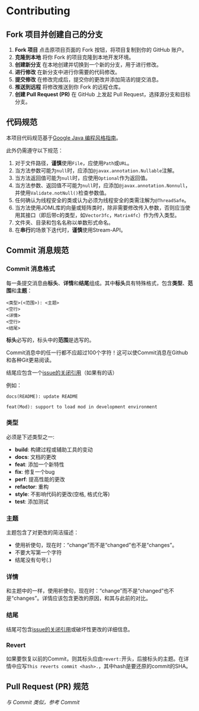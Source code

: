 # Contributing

## Fork 项目并创建自己的分支

1. **Fork 项目**
点击原项目页面的 Fork 按钮，将项目复制到你的 GitHub 账户。
2. **克隆到本地**
将你 Fork 的项目克隆到本地开发环境。
3. **创建新分支**
在本地创建并切换到一个新的分支，用于进行修改。
4. **进行修改**
在新分支中进行你需要的代码修改。
5. **提交修改**
在修改完成后，提交你的更改并添加简洁的提交消息。
6. **推送到远程**
将修改推送到你 Fork 的远程仓库。
7. **创建 Pull Request (PR)**
在 GitHub 上发起 Pull Request，选择源分支和目标分支。


## 代码规范
本项目代码规范基于[Google Java 编程风格指南](http://hawstein.com/2014/01/20/google-java-style/)。

此外仍需遵守以下规范：
1. 对于文件路径，**谨慎**使用`File`，应使用`Path`或`URL`。
2. 当方法参数可能为`null`时，应添加`@javax.annotation.Nullable`注解。
3. 当方法返回值可能为`null`时，应使用`Optional`作为返回值。
4. 当方法参数、返回值不可能为`null`时，应添加`@javax.annotation.Nonnull`，并使用`Validate.notNull()`检查参数值。
5. 任何确认为线程安全的类或认为必须为线程安全的类需注解为`@ThreadSafe`。
6. 当方法使用JOML库的向量或矩阵类时，除非需要修改传入参数，否则应当使用其接口（即后带c的类型，如`Vector3fc`，`Matrix4fc`）作为传入类型。
7. 文件夹、目录和包名名称以单数形式命名。
8. 在**串行**的场景下迭代时，**谨慎**使用Stream-API。

## Commit 消息规范

### Commit 消息格式
每一条提交消息由**标头**、**详情**和**结尾**组成。其中**标头**具有特殊格式，包含**类型**、**范围**和**主题**：
```
<类型>(<范围>): <主题>
<空行>
<详情>
<空行>
<结尾>
```
**标头**必写的，标头中的**范围**是选写的。

Commit消息中的任一行都不应超过100个字符！这可以使Commit消息在Github和各种Git更易阅读。

结尾应包含一个[issue的关闭引用](https://help.github.com/en/articles/closing-issues-using-keywords)（如果有的话）

例如：
```
docs(README): update README
```
```
feat(Mod): support to load mod in development environment
```

### 类型
必须是下述类型之一:
- **build**: 构建过程或辅助工具的变动
- **docs**: 文档的更改
- **feat**: 添加一个新特性
- **fix**: 修复一个bug
- **perf**: 提高性能的更改
- **refactor**: 重构
- **style**: 不影响代码的更改(空格, 格式化等)
- **test**: 添加测试

### 主题
主题包含了对更改的简洁描述：
- 使用祈使句，现在时：“change”而不是“changed”也不是“changes”。
- 不要大写第一个字符
- 结尾没有句号(.)

### 详情
和主题中的一样，使用祈使句，现在时：“change”而不是“changed”也不是“changes”。详情应该包含更改的原因，和其与此前的对比。

### 结尾
结尾可包含[issue的关闭引用](https://help.github.com/en/articles/closing-issues-using-keywords)或破坏性更改的详细信息。

### Revert
如果要恢复以前的Commit，则其标头应由`revert:`开头，后接标头的主题。在详情中应写`This reverts commit <hash>.`，其中hash是要还原的commit的SHA。

## Pull Request (PR) 规范

_与 Commit 类似，参考 Commit_
